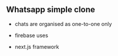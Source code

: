 ## Whatsapp simple clone

- chats are organised as one-to-one only

- firebase uses

- next.js framework
